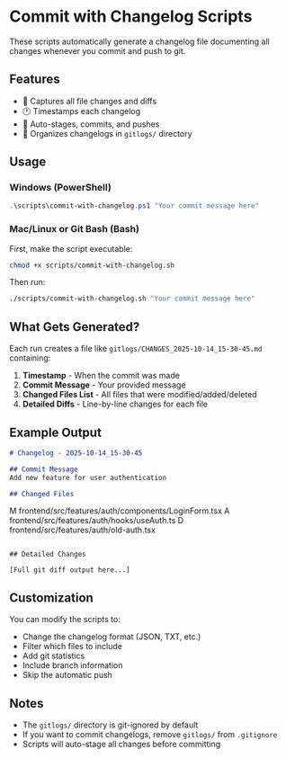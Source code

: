 # Commit with Changelog Scripts

These scripts automatically generate a changelog file documenting all changes whenever you commit and push to git.

## Features

- 📝 Captures all file changes and diffs
- 🕐 Timestamps each changelog
- 💾 Auto-stages, commits, and pushes
- 📁 Organizes changelogs in `gitlogs/` directory

## Usage

### Windows (PowerShell)

```powershell
.\scripts\commit-with-changelog.ps1 "Your commit message here"
```

### Mac/Linux or Git Bash (Bash)

First, make the script executable:
```bash
chmod +x scripts/commit-with-changelog.sh
```

Then run:
```bash
./scripts/commit-with-changelog.sh "Your commit message here"
```

## What Gets Generated?

Each run creates a file like `gitlogs/CHANGES_2025-10-14_15-30-45.md` containing:

1. **Timestamp** - When the commit was made
2. **Commit Message** - Your provided message
3. **Changed Files List** - All files that were modified/added/deleted
4. **Detailed Diffs** - Line-by-line changes for each file

## Example Output

```markdown
# Changelog - 2025-10-14_15-30-45

## Commit Message
Add new feature for user authentication

## Changed Files
```
M       frontend/src/features/auth/components/LoginForm.tsx
A       frontend/src/features/auth/hooks/useAuth.ts
D       frontend/src/features/auth/old-auth.tsx
```

## Detailed Changes

[Full git diff output here...]
```

## Customization

You can modify the scripts to:
- Change the changelog format (JSON, TXT, etc.)
- Filter which files to include
- Add git statistics
- Include branch information
- Skip the automatic push

## Notes

- The `gitlogs/` directory is git-ignored by default
- If you want to commit changelogs, remove `gitlogs/` from `.gitignore`
- Scripts will auto-stage all changes before committing


